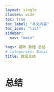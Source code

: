 ```yaml
---
layout: single
classes: wide
toc: true
toc_label: "本文内容"
toc_icon: "list"
sidebar:
  nav: "main"

tags: 基础 数组 总结
# categories: Basic
title: 数组总结
---
```



# 总结